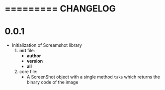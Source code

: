 =========
CHANGELOG
=========

0.0.1
===

* Initialization of Screamshot library
    1. __init__ file:
        * __author__
        * __version__
        * __all__
    2. core file:
        * A ScreenShot object with a single method `take` which returns the binary code of the image

